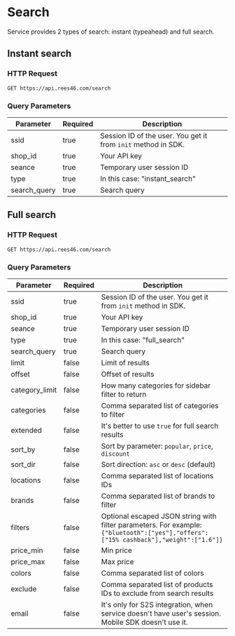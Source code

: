 # Search

Service provides 2 types of search: instant (typeahead) and full search.

## Instant search

### HTTP Request

`GET https://api.rees46.com/search`

### Query Parameters

Parameter | Required | Description
--------- | ------- | -----------
ssid | true | Session ID of the user. You get it from `init` method in SDK.
shop_id | true | Your API key
seance | true | Temporary user session ID
type | true | In this case: "instant_search"
search_query | true | Search query

## Full search

### HTTP Request

`GET https://api.rees46.com/search`

### Query Parameters

Parameter | Required | Description
--------- | ------- | -----------
ssid | true | Session ID of the user. You get it from `init` method in SDK.
shop_id | true | Your API key
seance | true | Temporary user session ID
type | true | In this case: "full_search"
search_query | true | Search query
limit | false | Limit of results
offset | false | Offset of results
category_limit | false | How many categories for sidebar filter to return
categories | false | Comma separated list of categories to filter 
extended | false | It's better to use `true` for full search results 
sort_by | false | Sort by parameter: `popular`, `price`, `discount`
sort_dir | false | Sort direction: `asc` or `desc` (default)
locations | false | Comma separated list of locations IDs
brands | false | Comma separated list of brands to filter
filters | false | Optional escaped JSON string with filter parameters. For example: `{"bluetooth":["yes"],"offers":["15% cashback"],"weight":["1.6"]}`
price_min | false | Min price
price_max | false | Max price
colors | false | Comma separated list of colors
exclude | false | Comma separated list of products IDs to exclude from search results 
email | false | It's only for S2S integration, when service doesn't have user's session. Mobile SDK doesn't use it.

